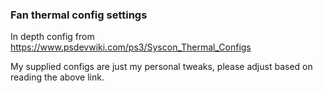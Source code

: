 ### Fan thermal config settings

In depth config from https://www.psdevwiki.com/ps3/Syscon_Thermal_Configs

My supplied configs are just my personal tweaks, please adjust based on reading the above link.
